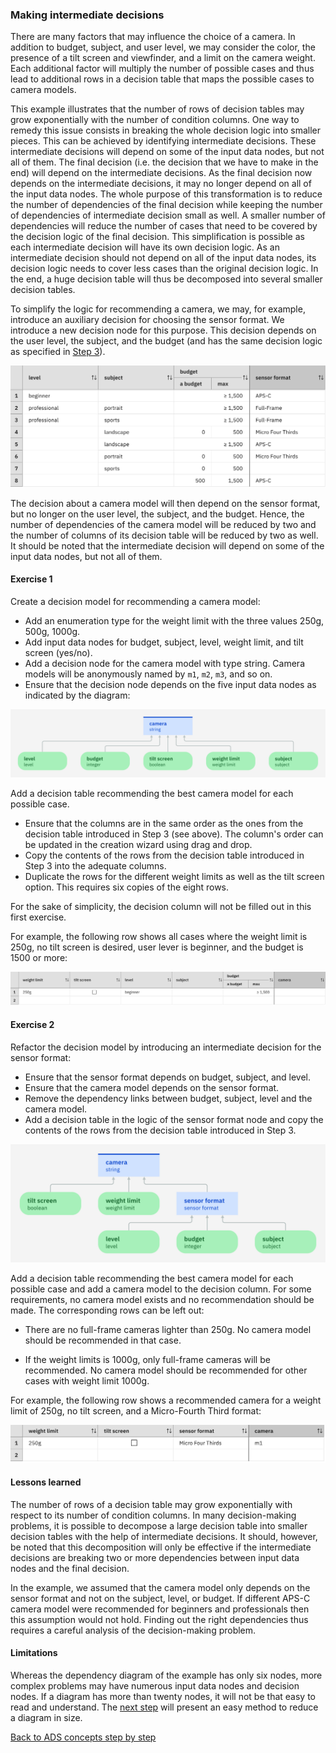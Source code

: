 
### Making intermediate decisions

There are many factors that may influence the choice of a camera. In
addition to budget, subject, and user level, we may consider the color,
the presence of a tilt screen and viewfinder, and a limit on the
camera weight. Each additional factor will multiply the number of
possible cases and thus lead to additional rows in a decision table
that maps the possible cases to camera models.

This example illustrates that the number of rows of decision tables
may grow exponentially with the number of condition columns. One way
to remedy this issue consists in breaking the whole decision logic
into smaller pieces. This can be achieved by identifying intermediate
decisions. These intermediate decisions will depend on some of the
input data nodes, but not all of them. The final decision (i.e. the
decision that we have to make in the end) will depend on the
intermediate decisions. As the final decision now depends on the
intermediate decisions, it may no longer depend on all of the input
data nodes. The whole purpose of this transformation is to reduce the
number of dependencies of the final decision while keeping the number
of dependencies of intermediate decision small as well. A smaller
number of dependencies will reduce the number of cases that need to be
covered by the decision logic of the final decision. This
simplification is possible as each intermediate decision will have its
own decision logic. As an intermediate decision should not depend on
all of the input data nodes, its decision logic needs to cover less
cases than the original decision logic. In the end, a huge decision
table will thus be decomposed into several smaller decision tables.

To simplify the logic for recommending a camera, we may, for example,
introduce an auxiliary decision for choosing the sensor format. We
introduce a new decision node for this purpose. This decision depends
on the user level, the subject, and the budget (and has the same
decision logic as specified in [Step 3](../step3/description.md)). 

![Sensor format DT](resources/sensor-format-decision-table.png)

The decision about a camera model will then depend on the sensor
format, but no longer on the user level, the subject, and the
budget. Hence, the number of dependencies of the camera model will be
reduced by two and the number of columns of its decision table will be
reduced by two as well. It should be noted that the intermediate
decision will depend on some of the input data nodes, but not all of
them.

#### Exercise 1

Create a decision model for recommending a camera model:

 - Add an enumeration type for the weight limit with the three values 250g, 500g, 1000g.
 - Add input data nodes for budget, subject, level, weight limit, and tilt screen (yes/no).
 - Add a decision node for the camera model with type string. Camera
   models will be anonymously named by `m1`, `m2`, `m3`, and so on.
 - Ensure that the decision node depends on the five input data nodes as indicated by the diagram:
 
![Dependency graph](resources/dependency-diagram1.png)

Add a decision table recommending the best camera model for each
possible case. 

- Ensure that the columns are in the same order as the ones from the decision table introduced in Step 3 (see
  above). The column's order can be updated in the creation wizard using drag and drop.
- Copy the contents of the rows from the decision table introduced in Step 3 into the adequate columns.
- Duplicate the rows for the different weight limits as well as the tilt
  screen option. This requires six copies of the eight rows.
  
For the sake of simplicity, the decision column will not be filled out
in this first exercise.

For example, the following row shows all cases where the weight limit
is 250g, no tilt screen is desired, user lever is beginner, and the
budget is 1500 or more:

![DT1 with one row](resources/camera-table-row1.png)

#### Exercise 2

Refactor the decision model by introducing an intermediate decision for the sensor format:

 - Ensure that the sensor format depends on budget, subject, and level.
 - Ensure that the camera model depends on the sensor format.
 - Remove the dependency links between budget, subject, level and the camera model.
 - Add a decision table in the logic of the sensor format node and copy the contents of the rows from the decision table introduced in Step 3.

![Dependency graph](resources/dependency-diagram2.png)

Add a decision table recommending the best camera model for each
possible case and add a camera model to the decision column. For some
requirements, no camera model exists and no recommendation should be
made. The corresponding rows can be left out:
  
- There are no full-frame cameras lighter than 250g. No
  camera model should be recommended in that case.
  
- If the weight limits is 1000g, only full-frame cameras will be
  recommended.  No camera model should be recommended for other cases
  with weight limit 1000g.
  
For example, the following row shows a recommended camera for a weight
limit of 250g, no tilt screen, and a Micro-Fourth Third format:

![DT2 with one row](resources/camera-table-row2.png)

#### Lessons learned

The number of rows of a decision table may grow exponentially with
respect to its number of condition columns. In many decision-making
problems, it is possible to decompose a large decision table into
smaller decision tables with the help of intermediate decisions. It
should, however, be noted that this decomposition will only be
effective if the intermediate decisions are breaking two or more
dependencies between input data nodes and the final decision.

In the example, we assumed that the camera model only depends on the
sensor format and not on the subject, level, or budget. If different
APS-C camera model were recommended for beginners and
professionals then this assumption would not hold. Finding out the
right dependencies thus requires a careful analysis of the
decision-making problem.

#### Limitations

Whereas the dependency diagram of the example has only six nodes,
more complex problems may have numerous input data nodes and decision
nodes. If a diagram has more than twenty nodes, it will not be that
easy to read and understand. The [next
step](quiz/quiz.md)
will present an easy method to reduce a diagram in size.

[Back to ADS concepts step by step](../README.md)
